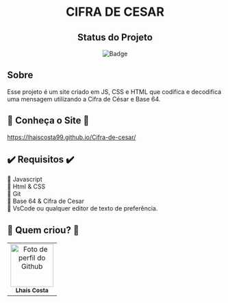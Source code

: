 <h1 align="center">CIFRA DE CESAR</h1>

<div id="inicio" align=center>
<h2><strong>Status do Projeto</strong></h2>

  ![Badge](https://img.shields.io/website?down_message=em%20andamento&label=STATUS&style=for-the-badge&up_message=conclu%C3%ADdo&url=https%3A%2F%2Fytallobruno.github.io%2FProjetoFinalModulo2%2F)

</div> 

## Sobre
Esse projeto é um  site  criado em JS, CSS e HTML que codifica e decodifica uma mensagem utilizando a Cifra de César e Base 64.

## :small_blue_diamond: Conheça o Site :small_blue_diamond:
https://lhaiscosta99.github.io/Cifra-de-cesar/

## :heavy_check_mark:  Requisitos  :heavy_check_mark:

:small_blue_diamond: Javascript <br>
:small_blue_diamond: Html & CSS <br>
:small_blue_diamond: Git <br>
:small_blue_diamond: Base 64 & Cifra de Cesar <br>
:small_blue_diamond: VsCode ou qualquer editor de texto de preferência.

## 🤜 Quem criou? 🤛
<table>      
  <tr>    
    <td align="center">
      <a href="https://github.com/LhaisCosta99">
        <img src="https://avatars.githubusercontent.com/u/102974727?v=4" width="100px;" alt="Foto de perfil do Github"/><br>
        <sub>
          <b>Lhaís Costa</b>
        </sub>
      </a>
    </td>    
